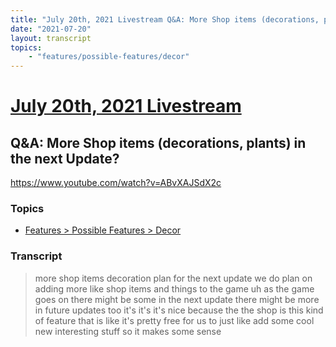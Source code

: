 ```yaml
---
title: "July 20th, 2021 Livestream Q&A: More Shop items (decorations, plants) in the next Update?"
date: "2021-07-20"
layout: transcript
topics:
    - "features/possible-features/decor"
---
```

# [July 20th, 2021 Livestream](../2021-07-20.md)
## Q&A: More Shop items (decorations, plants) in the next Update?
https://www.youtube.com/watch?v=ABvXAJSdX2c

### Topics
* [Features > Possible Features > Decor](../topics/features/possible-features/decor.md)

### Transcript

> more shop items decoration plan for the next update we do plan on adding more like shop items and things to the game uh as the game goes on there might be some in the next update there might be more in future updates too it's it's it's nice because the the shop is this kind of feature that is like it's pretty free for us to just like add some cool new interesting stuff so it makes some sense
